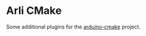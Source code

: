 # Arli CMake

Some additional plugins for the [arduino-cmake](https://github.com/arduino-cmake/arduino-cmake) project.
